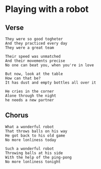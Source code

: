Playing with a robot
====================


Verse
-----
    They were so good togheter
    And they practiced every day
    They were a great team

    Their speed was unmatched
    And their movements precise
    No one can beat you, when you're in love

    But now, look at the table
    How can that be?
    It has dust and empty bottles all over it

    He cries in the corner
    Alone through the night
    he needs a new partner

Chorus
------
    What a wonderful robot
    That throws balls on his way
    He got back to his old game
    No more lonliness today

    Such a wonderful robot
    Throwing balls at his side
    With the help of the ping-pong
    No more lonliness tonight
